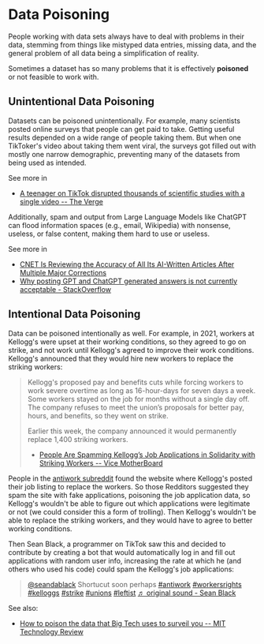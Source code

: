 # Data Poisoning
People working with data sets always have to deal with problems in their data, stemming from things like mistyped data entries, missing data, and the general problem of all data being a simplification of reality.

Sometimes a dataset has so many problems that it is effectively __poisoned__ or not feasible to work with.

## Unintentional Data Poisoning
Datasets can be poisoned unintentionally. For example, many scientists posted online surveys that people can get paid to take. Getting useful results depended on a wide range of people taking them. But when one TikToker's video about taking them went viral, the surveys got filled out with mostly one narrow demographic, preventing many of the datasets from being used as intended.

See more in
- [A teenager on TikTok disrupted thousands of scientific studies with a single video -- The Verge](https://www.theverge.com/2021/9/24/22688278/tiktok-science-study-survey-prolific)

Additionally, spam and output from Large Language Models like ChatGPT can flood information spaces (e.g., email, Wikipedia) with nonsense, useless, or false content, making them hard to use or useless.

See more in
- [CNET Is Reviewing the Accuracy of All Its AI-Written Articles After Multiple Major Corrections](https://gizmodo.com/cnet-ai-chatgpt-news-robot-1849996151)
- [Why posting GPT and ChatGPT generated answers is not currently acceptable - StackOverflow](https://stackoverflow.com/help/gpt-policy)


## Intentional Data Poisoning

Data can be poisoned intentionally as well. For example, in 2021, workers at Kellogg's were upset at their working conditions, so they agreed to go on strike, and not work until Kellogg's agreed to improve their work conditions. Kellogg's announced that they would hire new workers to replace the striking workers:

> Kellogg's proposed pay and benefits cuts while forcing workers to work severe overtime as long as 16-hour-days for seven days a week. Some workers stayed on the job for months without a single day off. The company refuses to meet the union’s proposals for better pay, hours, and benefits, so they went on strike. 
> 
> Earlier this week, the company announced it would permanently replace 1,400 striking workers.  
>
> - [People Are Spamming Kellogg’s Job Applications in Solidarity with Striking Workers -- Vice MotherBoard](https://www.vice.com/en/article/v7dvy9/spamming-kelloggs-job-applications-strike)


People in the [antiwork subreddit](https://www.reddit.com/r/antiwork/) found the website where Kellogg's posted their job listing to replace the workers. So those Redditors suggested they spam the site with fake applications, poisoning the job application data, so Kellogg's wouldn't be able to figure out which applications were legitimate or not (we could consider this a form of trolling). Then Kellogg's wouldn't be able to replace the striking workers, and they would have to agree to better working conditions.

Then Sean Black, a programmer on TikTok saw this and decided to contribute by creating a bot that would automatically log in and fill out applications with random user info, increasing the rate at which he (and others who used his code) could spam the Kellogg's job applications:

<blockquote class="tiktok-embed" cite="https://www.tiktok.com/@seandablack/video/7039823665294232878" data-video-id="7039823665294232878" style="max-width: 605px;min-width: 325px;" > <section> <a target="_blank" title="@seandablack" href="https://www.tiktok.com/@seandablack?refer=embed">@seandablack</a> Shortucut soon perhaps <a title="antiwork" target="_blank" href="https://www.tiktok.com/tag/antiwork?refer=embed">#antiwork</a> <a title="workersrights" target="_blank" href="https://www.tiktok.com/tag/workersrights?refer=embed">#workersrights</a> <a title="kelloggs" target="_blank" href="https://www.tiktok.com/tag/kelloggs?refer=embed">#kelloggs</a> <a title="strike" target="_blank" href="https://www.tiktok.com/tag/strike?refer=embed">#strike</a> <a title="unions" target="_blank" href="https://www.tiktok.com/tag/unions?refer=embed">#unions</a> <a title="leftist" target="_blank" href="https://www.tiktok.com/tag/leftist?refer=embed">#leftist</a> <a target="_blank" title="♬ original sound - Sean Black" href="https://www.tiktok.com/music/original-sound-7039823643236567854?refer=embed">♬ original sound - Sean Black</a> </section> </blockquote> <script async src="https://www.tiktok.com/embed.js"></script>


See also:
- [How to poison the data that Big Tech uses to surveil you -- MIT Technology Review](https://www.technologyreview.com/2021/03/05/1020376/resist-big-tech-surveillance-data/)
